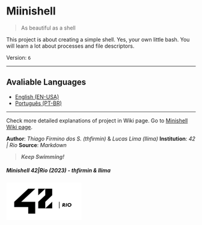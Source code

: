 <!-- Homepage -->
# Miinishell

> As beautiful as a shell

This project is about creating a simple shell.
Yes, your own little bash.
You will learn a lot about processes and file descriptors.

Version: `6`

---

<!-- Languages -->
## Avaliable Languages

*	[English (EN-USA)][en-usa]
*	[Português (PT-BR)][pt-br]

---

<!-- Footer -->
Check more detailed explanations of project in Wiki page.
Go to [Minishell Wiki page][wiki].

**Author**: _Thiago Firmino dos S. (thfirmin)_ & _Lucas Lima (llima)_
**Institution**: _42 | Rio_
**Source**: _Markdown_

> **_Keep Swimming!_**

##### _Minishell 42|Rio (2023) - thfirmin & llima_

<img height="100" width="200" src="https://github.com/Thfirmin/Thfirmin/blob/main/srcs/42_badges/42rio_logo.svg">

<!-- Links -->
[wiki]:<https://github.com/Thfirmin/Minishell/wiki>

[en-usa]:<https://github.com/Thfirmin/Minishell/blob/main/RDMERouter/README.en.md>
[pt-br]:<https://github.com/Thfirmin/Minishell/blob/main/RDMERouter/README.pt.md>

